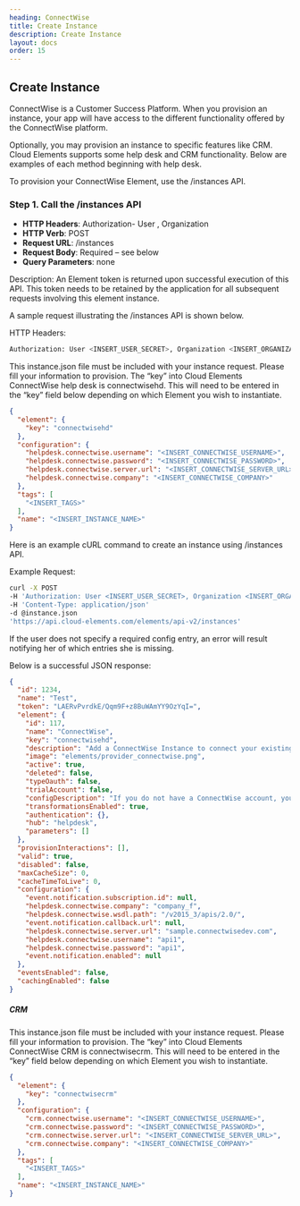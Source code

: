 ```yaml
---
heading: ConnectWise
title: Create Instance
description: Create Instance
layout: docs
order: 15
---
```


## Create Instance

ConnectWise is a Customer Success Platform. When you provision an instance, your app will have access to the different functionality offered by the ConnectWise platform.

Optionally, you may provision an instance to specific features like CRM. Cloud Elements supports some help desk and CRM functionality.  Below are examples of each method beginning with help desk.

To provision your ConnectWise Element, use the /instances API.

### Step 1. Call the /instances API

* __HTTP Headers__: Authorization- User <user secret>, Organization <organization secret>
* __HTTP Verb__: POST
* __Request URL__: /instances
* __Request Body__: Required – see below
* __Query Parameters__: none

Description: An Element token is returned upon successful execution of this API. This token needs to be retained by the application for all subsequent requests involving this element instance.

A sample request illustrating the /instances API is shown below.

HTTP Headers:

```bash
Authorization: User <INSERT_USER_SECRET>, Organization <INSERT_ORGANIZATION_SECRET>

```
This instance.json file must be included with your instance request.  Please fill your information to provision.  The “key” into Cloud Elements ConnectWise help desk is connectwisehd.  This will need to be entered in the “key” field below depending on which Element you wish to instantiate.

```json
{
  "element": {
    "key": "connectwisehd"
  },
  "configuration": {
    "helpdesk.connectwise.username": "<INSERT_CONNECTWISE_USERNAME>",
    "helpdesk.connectwise.password": "<INSERT_CONNECTWISE_PASSWORD>",
    "helpdesk.connectwise.server.url": "<INSERT_CONNECTWISE_SERVER_URL>",
    "helpdesk.connectwise.company": "<INSERT_CONNECTWISE_COMPANY>"
  },
  "tags": [
    "<INSERT_TAGS>"
  ],
  "name": "<INSERT_INSTANCE_NAME>"
}
```

Here is an example cURL command to create an instance using /instances API.

Example Request:

```bash
curl -X POST
-H 'Authorization: User <INSERT_USER_SECRET>, Organization <INSERT_ORGANIZATION_SECRET>'
-H 'Content-Type: application/json'
-d @instance.json
'https://api.cloud-elements.com/elements/api-v2/instances'
```

If the user does not specify a required config entry, an error will result notifying her of which entries she is missing.

Below is a successful JSON response:

```json
{
  "id": 1234,
  "name": "Test",
  "token": "LAERvPvrdkE/Qqm9F+z8BuWAmYY9OzYqI=",
  "element": {
    "id": 117,
    "name": "ConnectWise",
    "key": "connectwisehd",
    "description": "Add a ConnectWise Instance to connect your existing ConnectWise account to the Help Desk Hub, allowing you to manage your incidents, priorities, statuses, users, etc. across multiple Help Desk Elements. You will need your ConnectWise account information to add an instance.",
    "image": "elements/provider_connectwise.png",
    "active": true,
    "deleted": false,
    "typeOauth": false,
    "trialAccount": false,
    "configDescription": "If you do not have a ConnectWise account, you can find out more about them at ConnectWise",
    "transformationsEnabled": true,
    "authentication": {},
    "hub": "helpdesk",
    "parameters": []
  },
  "provisionInteractions": [],
  "valid": true,
  "disabled": false,
  "maxCacheSize": 0,
  "cacheTimeToLive": 0,
  "configuration": {
    "event.notification.subscription.id": null,
    "helpdesk.connectwise.company": "company_f",
    "helpdesk.connectwise.wsdl.path": "/v2015_3/apis/2.0/",
    "event.notification.callback.url": null,
    "helpdesk.connectwise.server.url": "sample.connectwisedev.com",
    "helpdesk.connectwise.username": "api1",
    "helpdesk.connectwise.password": "api1",
    "event.notification.enabled": null
  },
  "eventsEnabled": false,
  "cachingEnabled": false
}
```

##### CRM

This instance.json file must be included with your instance request.  Please fill your information to provision.  The “key” into Cloud Elements ConnectWise CRM is connectwisecrm.  This will need to be entered in the “key” field below depending on which Element you wish to instantiate.

```json
{
  "element": {
    "key": "connectwisecrm"
  },
  "configuration": {
    "crm.connectwise.username": "<INSERT_CONNECTWISE_USERNAME>",
    "crm.connectwise.password": "<INSERT_CONNECTWISE_PASSWORD>",
    "crm.connectwise.server.url": "<INSERT_CONNECTWISE_SERVER_URL>",
    "crm.connectwise.company": "<INSERT_CONNECTWISE_COMPANY>"
  },
  "tags": [
    "<INSERT_TAGS>"
  ],
  "name": "<INSERT_INSTANCE_NAME>"
}
```
